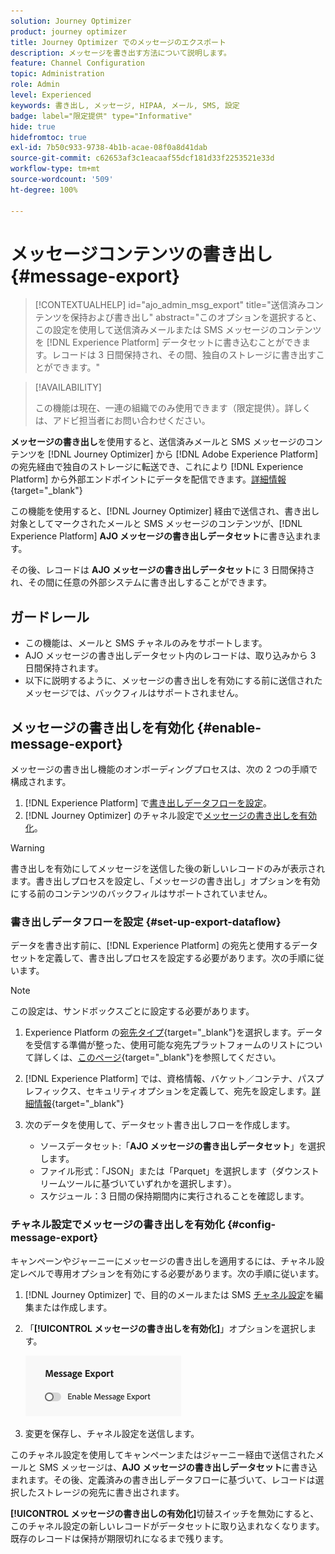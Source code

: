 ```yaml
---
solution: Journey Optimizer
product: journey optimizer
title: Journey Optimizer でのメッセージのエクスポート
description: メッセージを書き出す方法について説明します。
feature: Channel Configuration
topic: Administration
role: Admin
level: Experienced
keywords: 書き出し, メッセージ, HIPAA, メール, SMS, 設定
badge: label="限定提供" type="Informative"
hide: true
hidefromtoc: true
exl-id: 7b50c933-9738-4b1b-acae-08f0a8d41dab
source-git-commit: c62653af3c1eacaaf55dcf181d33f2253521e33d
workflow-type: tm+mt
source-wordcount: '509'
ht-degree: 100%

---
```


# メッセージコンテンツの書き出し {#message-export}

>[!CONTEXTUALHELP]
>id="ajo_admin_msg_export"
>title="送信済みコンテンツを保持および書き出し"
>abstract="このオプションを選択すると、この設定を使用して送信済みメールまたは SMS メッセージのコンテンツを [!DNL Experience Platform] データセットに書き込むことができます。レコードは 3 日間保持され、その間、独自のストレージに書き出すことができます。"

>[!AVAILABILITY]
>
>この機能は現在、一連の組織でのみ使用できます（限定提供）。詳しくは、アドビ担当者にお問い合わせください。

**メッセージの書き出し**&#x200B;を使用すると、送信済みメールと SMS メッセージのコンテンツを [!DNL Journey Optimizer] から [!DNL Adobe Experience Platform] の宛先経由で独自のストレージに転送でき、これにより [!DNL Experience Platform] から外部エンドポイントにデータを配信できます。[詳細情報](https://experienceleague.adobe.com/ja/docs/experience-platform/destinations/home){target="_blank"}

この機能を使用すると、[!DNL Journey Optimizer] 経由で送信され、書き出し対象としてマークされたメールと SMS メッセージのコンテンツが、[!DNL Experience Platform] **AJO メッセージの書き出しデータセット**&#x200B;に書き込まれます。

その後、レコードは **AJO メッセージの書き出しデータセット**&#x200B;に 3 日間保持され、その間に任意の外部システムに書き出しすることができます。
<!--
## Terminology

* **[!DNL Experience Platform] destinations** - Framework to deliver data out of Experience Platform into external endpoints. [Learn more](https://experienceleague.adobe.com/en/docs/experience-platform/destinations/home){target="_blank"}
* **AJO Message Export Dataset** - An [!DNL Experience Platform] dataset which stores the message content of email and SMS messages sent via [!DNL Journey Optimizer] which have been marked for export.
* **Retention**: Records in the AJO Message Export Dataset are retained for 3 calendar days from ingestion.-->

## ガードレール

* この機能は、メールと SMS チャネルのみをサポートします。
* AJO メッセージの書き出しデータセット内のレコードは、取り込みから 3 日間保持されます。
* 以下に説明するように、メッセージの書き出しを有効にする前に送信されたメッセージでは、バックフィルはサポートされません。

## メッセージの書き出しを有効化 {#enable-message-export}

メッセージの書き出し機能のオンボーディングプロセスは、次の 2 つの手順で構成されます。

1. [!DNL Experience Platform] で[書き出しデータフローを設定](#set-up-export-dataflow)。
1. [!DNL Journey Optimizer] のチャネル設定で[メッセージの書き出しを有効化](#config-message-export)。

>[!WARNING]
>
>書き出しを有効にしてメッセージを送信した後の新しいレコードのみが表示されます。書き出しプロセスを設定し、「メッセージの書き出し」オプションを有効にする前のコンテンツのバックフィルはサポートされていません。

### 書き出しデータフローを設定 {#set-up-export-dataflow}

データを書き出す前に、[!DNL Experience Platform] の宛先と使用するデータセットを定義して、書き出しプロセスを設定する必要があります。次の手順に従います。

>[!NOTE]
>
>この設定は、サンドボックスごとに設定する必要があります。

1. Experience Platform の[宛先タイプ](https://experienceleague.adobe.com/ja/docs/experience-platform/destinations/destination-types){target="_blank"}を選択します。データを受信する準備が整った、使用可能な宛先プラットフォームのリストについて詳しくは、[このページ](https://experienceleague.adobe.com/ja/docs/experience-platform/destinations/catalog/overview){target="_blank"}を参照してください。

1. [!DNL Experience Platform] では、資格情報、バケット／コンテナ、パスプレフィックス、セキュリティオプションを定義して、宛先を設定します。[詳細情報](https://experienceleague.adobe.com/ja/docs/experience-platform/destinations/ui/activate/export-datasets){target="_blank"}

1. 次のデータを使用して、データセット書き出しフローを作成します。

   * ソースデータセット:「**AJO メッセージの書き出しデータセット**」を選択します。
   * ファイル形式：「JSON」または「Parquet」を選択します（ダウンストリームツールに基づいていずれかを選択します）。
   * スケジュール：3 日間の保持期間内に実行されることを確認します。

### チャネル設定でメッセージの書き出しを有効化 {#config-message-export}

キャンペーンやジャーニーにメッセージの書き出しを適用するには、チャネル設定レベルで専用オプションを有効にする必要があります。次の手順に従います。

1. [!DNL Journey Optimizer] で、目的のメールまたは SMS [チャネル設定](channel-surfaces.md#create-channel-surface)を編集または作成します。

1. 「**[!UICONTROL メッセージの書き出しを有効化]**」オプションを選択します。

   ![](assets/config-message-export.png)

1. 変更を保存し、チャネル設定を送信します。

このチャネル設定を使用してキャンペーンまたはジャーニー経由で送信されたメールと SMS メッセージは、**AJO メッセージの書き出しデータセット**&#x200B;に書き込まれます。その後、定義済みの書き出しデータフローに基づいて、レコードは選択したストレージの宛先に書き出されます。

**[!UICONTROL メッセージの書き出しの有効化]**&#x200B;切替スイッチを無効にすると、このチャネル設定の新しいレコードがデータセットに取り込まれなくなります。既存のレコードは保持が期限切れになるまで残ります。
